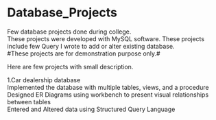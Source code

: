 # Database_Projects

Few database projects done during college.
<br>These projects were developed with MySQL software. These projects include few Query I wrote to add or alter existing database.
<br>#These projects are for demonstration purpose only.#


Here are few projects with small description.

1.Car dealership database
<br>Implemented the database with multiple tables, views, and a procedure
<br>Designed ER Diagrams using workbench to present visual relationships between tables
<br>Entered and Altered data using Structured Query Language

